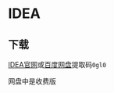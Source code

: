# IDEA

## 下载

[IDEA官网](https://www.jetbrains.com/idea/download)或[百度网盘](https://pan.baidu.com/s/1Cfvu834Rxp-Wq_jgN0uFiQ)提取码`0gl0`

网盘中是收费版